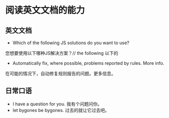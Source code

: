 # 阅读英文文档的能力

## 英文文档

* Which of the following JS solutions do you want to use?

您想要使用以下哪种JS解决方案？// the following 以下的

* Automatically fix, where possible, problems reported by rules. More info.

在可能的情况下，自动修复规则报告的问题。更多信息。

## 日常口语

* I have a question for you. 我有个问题问你。
* let bygones be bygones. 过去的就让它过去吧。